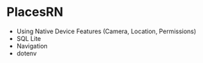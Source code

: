 # PlacesRN
- Using Native Device Features (Camera, Location, Permissions)
- SQL Lite
- Navigation
- dotenv
